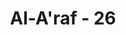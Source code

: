 ---
title: "Al-A'raf - 26"
no: 26
arabic_no: ٢٦
ayah: يَا بَنِيْٓ اٰدَمَ قَدْ اَنْزَلْنَا عَلَيْكُمْ لِبَاسًا يُّوَارِيْ سَوْاٰتِكُمْ وَرِيْشًاۗ وَلِبَاسُ التَّقْوٰى ذٰلِكَ خَيْرٌۗ ذٰلِكَ مِنْ اٰيٰتِ اللّٰهِ لَعَلَّهُمْ يَذَّكَّرُوْنَ 
translation: "Wahai anak cucu Adam! Sesungguhnya Kami telah menyediakan pakaian untuk menutupi auratmu dan untuk perhiasan bagimu. Tetapi pakaian takwa, itulah yang lebih baik. Demikianlah sebagian tanda-tanda kekuasaan Allah, mudah-mudahan mereka ingat."
tafsir: "Pada ayat ini, Allah menyeru kepada anak-cucu Adam dan memperingatkan nikmat yang begitu banyak yang telah dianugerahkan-Nya agar mereka tidak melakukan maksiat, tetapi hendaklah mereka bertakwa kepada-Nya, dimana saja mereka berada, sesuai dengan sabda Nabi Muhammad saw: \n\n\"Bertaqwalah kepada Allah di mana pun engkau berada.\" (Riwayat at-Tirmidzi dari Mu'adz bin Jabal)\n\nAllah yang menurunkan hujan dari langit, yang menyebabkan tumbuhnya kapas, rami, wool dan sebagainya yang kesemuanya itu dapat dijadikan bahan pakaian sesudah diolah untuk dipakai menutupi aurat kita, tubuh kita dan untuk menahan panas dan dingin dan dipakai dalam peperangan untuk menahan senjata (baju besi) pakaian juga bisa dijadikan keindahan sebagai perhiasan, satu hal yang disukai oleh Allah sebagaimana sabda Nabi Muhammad saw\n\n\"Sesungguhnya Allah itu sangat indah, menyenangi keindahan.\" (Riwayat Muslim dan at-Tirmidzi dari Ibnu Mas'ud) \n\nIni semua merupakan pakaian dan keindahan lahiriah. Di samping itu ada lagi macam pakaian yang sifatnya rohaniah yang jauh lebih baik dari pakaian lahiriah tadi, karena ia dapat menghimpun segala macam kebaikan, yaitu takwa kepada Allah.\n\nSabda Nabi Muhammad saw: \n\n\"Hendaklah kamu bertakwa kepada Allah, karena sesungguhnya takwa itu menghimpun segala kebaikan\". (Riwayat Abu Ya'la dari Abu Sa'id)\n\nDengan takwa itu, Allah senantiasa memberikan kepada kita petunjuk untuk dapat mengatasi dan keluar dari kesulitan yang dihadapi. Dia akan memberikan kepada kita rezeki dari arah yang tidak terduga-duga sebelumnya dan selalu dimudahkan urusan kita, sebagaimana firman Allah: \n\nBarang siapa bertakwa kepada Allah niscaya Dia akan membukakan jalan keluar baginya, dan Dia memberinya rezeki dari arah yang tidak disangka-sangkanya. (ath-thalaq/65: 2-3)\n\nFirman Allah: \n\nDan barang siapa bertakwa kepada Allah, niscaya Dia menjadikan kemudahan baginya dalam urusannya. (Ath-thalaq/65: 4) \n\nSegala nikmat yang telah dianugerahkan Allah seperti memberikan pakaian adalah tanda bagi kekuasaan Allah dan membuktikan kebaikan-Nya kepada anak cucu Adam a.s. maka pada tempatnyalah kalau kita selalu mengingat Allah, mensyukuri nikmat-Nya, menjauhi ajakan setan dan tidak berlebihan dalam ucapan dan lain sebagainya."
---